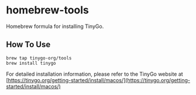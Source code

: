 # homebrew-tools

Homebrew formula for installing TinyGo.

## How To Use

```
brew tap tinygo-org/tools
brew install tinygo
```

For detailed installation information, please refer to the TinyGo website at [https://tinygo.org/getting-started/install/macos/](https://tinygo.org/getting-started/install/macos/)
